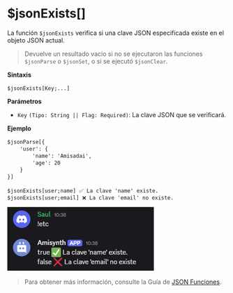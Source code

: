 
# $jsonExists[]
La función `$jsonExists` verifica si una clave JSON especificada existe en el objeto JSON actual.  

> Devuelve un resultado vacío si no se ejecutaron las funciones `$jsonParse` o `$jsonSet`, o si se ejecutó `$jsonClear`.  

**Sintaxis**  
```plaintext
$jsonExists[Key;...]
```

**Parámetros**  
- `Key` `(Tipo: String || Flag: Required)`: La clave JSON que se verificará.  

**Ejemplo**  

```
$jsonParse[{
    'user': {
        'name': 'Amisadai',
        'age': 20
    }
}]

$jsonExists[user;name] ✅ La clave 'name' existe.
$jsonExists[user;email] ❌ La clave 'email' no existe.
```  

![alt text](image-43.png)



> Para obtener más información, consulte la Guía de [JSON Funciones](/gen/json.md).